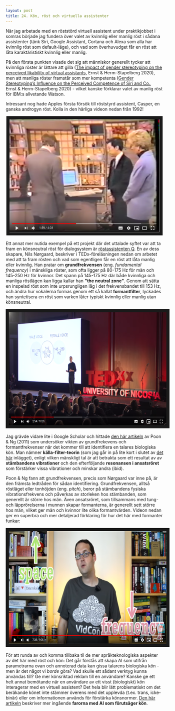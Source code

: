 ```yaml
---
layout: post
title: 24. Kön, röst och virtuella assistenter
---
```


När jag arbetade med en röststörd virtuell assistent under praktikjobbet i somras började jag fundera över valet av kvinnlig eller manlig röst i sådana assistenter (tänk Siri, Google Assistant, Cortana och Alexa som alla har kvinnlig röst som default-läge), och vad som överhuvudget får en röst att låta karaktäristiskt kvinnlig eller manlig. 

På den första punkten visade det sig att människor generellt tycker att kvinnliga röster är lättare att gilla ([The impact of gender stereotyping on the perceived likability of virtual assistants](https://aisel.aisnet.org/amcis2020/cognitive_in_is/cognitive_in_is/4/]), Ernst & Herm-Stapelberg 2020), men att manliga röster framstår som mer kompetenta ([Gender Stereotyping’s Influence on the Perceived Competence of Siri and Co.](https://scholarspace.hmanoa.hawaii.edu/handle/10125/64286), Ernst & Herm-Stapelberg 2020) - vilket kanske förklarar valet av manlig röst för IBM:s allvetande Watson. 

Intressant nog hade Apples första försök till röststyrd assistent, Casper, en ganska androgyn röst. Kolla in den härliga videon nedan från 1992!

<p align="center">
<a href="https://www.youtube.com/watch?v=8De_KxYt1pQ" target="_blank"><img src="/images/casper.PNG" 
alt="Casper: Apple’s initial Voice First system from 1992" width="480" height="360" border="10" /></a></p>

Ett annat mer nutida exempel på ett projekt där det uttalade syftet var att ta fram en könsneutral röst för dialogsystem är [röstassistenten Q](https://www.genderlessvoice.com/). En av dess skapare, Nils Nørgaard, beskriver i TEDx-föreläsningen nedan om arbetet med att ta fram rösten och vad som egentligen får en röst att låta manlig eller kvinnlig. Han pratar om **grundfrekvensen** (eng. *fundamental frequency*) i mänskliga röster, som ofta ligger på 80-175 Hz för män och 145-250 Hz för kvinnor. Det spann på 145-175 Hz där både kvinnliga och manliga röstlägen kan ligga kallar han **"the neutral zone"**. Genom att sätta en inspelad röst som inte urpsrungligen låg i det frekvensbandet till 153 Hz, och ändra hur vokalerna formas genom ett så kallat **formantfilter**, lyckades han syntetisera en röst som varken låter typiskt kvinnlig eller manlig utan könsneutral. 

<p align="center">
<a href="https://www.youtube.com/watch?v=qH6KB7MrOPw" target="_blank"><img src="/images/q_tedx.PNG" 
alt="How to create a genderless voice | Nis Nørgaard | TEDxUniversityofNicosia" width="520" height="360" border="10" /></a></p>

Jag grävde vidare lite i Google Scholar och hittade [den här artikeln](http://icphs2011.hk.lt.cityu.edu.hk/resources/OnlineProceedings/RegularSession/Poon/Poon.pdf) av Poon & Ng (2011) som undersöker vikten av grundfrekevens och formantfrekvenser när det kommer till att identifiera en talares biologiska kön. Man nämner **källa-filter-teorin** (som jag går in på lite kort i slutet av [det här](https://datatjej.github.io/Fonetik-fononologi-och-taligenk%C3%A4nning/) inlägget), enligt vilken mänskligt tal är att betrakta som ett resultat av av **stämbandens vibrationer** och den efterföljande **resonansen i ansatsröret** som förstärker vissa vibrationer och minskar andra (ibid).     

Poon & Ng fann att grundfrekvensen, precis som Nørgaard var inne på, är den främsta ledtråden för sådan identifiering. Grundfrekvensen, alltså röstläget eller tonhöjden (eng. *pitch*), beror på stämbandens fysiska vibrationsfrekvens och påverkas av storleken hos stämbanden, som generellt är större hos män. Även ansatsröret, som tillsammans med tung- och läpprörelserna i munnen skapar formanterna, är generellt sett större hos män, vilket ger män och kvinnor lite olika formantvärden. Videon nedan ger en superbra och mer detaljerad förklaring för hur det här med formanter funkar:  

<p align="center">
<a href="https://www.youtube.com/watch?v=jl4zGRSYqkE" target="_blank"><img src="/images/formanter.PNG" 
alt="How Do We Change Our Mouths to Shape Waves? Formants" width="520" height="360" border="10" /></a></p>

För att runda av och komma tillbaka til de mer språkteknologiska aspekter av det här med röst och kön: Det går förstås att skapa AI som utifrån parametrarna ovan och annoterad data kan gissa talarens biologiska kön - men är det något vi *borde* göra? Vad skulle ett sådant verktyg kunna användas till? Ge mer könsriktad reklam till en användare? Kanske ge ett helt annat bemötande när en användare av ett visst (biologiskt) kön interagerar med en virtuell assistent? Det hela blir lätt problematiskt om det beräkande könet inte stämmer överens med det upplevda (t.ex. trans, icke-binär) eller om informationen används för förstärka könsnormer. [Den här artikeln](https://edition.cnn.com/2019/11/21/tech/ai-gender-recognition-problem/index.html) beskriver mer ingående **farorna med AI som förutsäger kön**.
